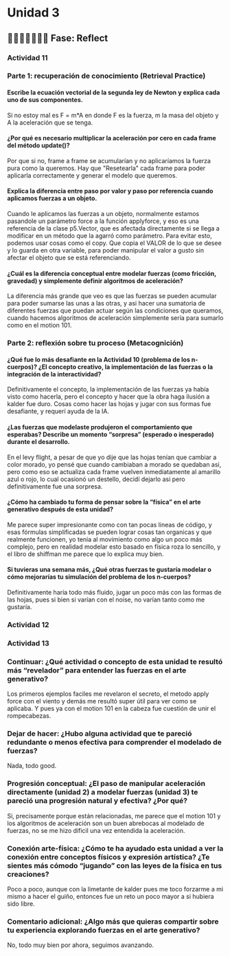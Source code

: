 # Unidad 3



## 🤔🤨🤨🤨🤨🤨🤨 Fase: Reflect
### Actividad 11
### Parte 1: recuperación de conocimiento (Retrieval Practice)

#### Escribe la ecuación vectorial de la segunda ley de Newton y explica cada uno de sus componentes.
Si no estoy mal es F = m*A en donde F es la fuerza, m la masa del objeto y A la aceleración que se tenga.
#### ¿Por qué es necesario multiplicar la aceleración por cero en cada frame del método update()?
Por que si no, frame a frame se acumularían y no aplicaríamos la fuerza pura como la queremos. Hay que "Resetearla" cada frame para poder aplicarla correctamente y generar el modelo que queremos.
#### Explica la diferencia entre paso por valor y paso por referencia cuando aplicamos fuerzas a un objeto.
Cuando le aplicamos las fuerzas a un objeto, normalmente estamos pasandole un parámetro force a la función applyforce, y eso es una referencia de la clase p5.Vector, que es afectada directamente si se llega a modificar en un método que la agarró como parámetro. Para evitar esto, podemos usar cosas como el copy. Que copia el VALOR de lo que se desee y lo guarda en otra variable, para poder manipular el valor a gusto sin afectar el objeto que se está referenciando.
#### ¿Cuál es la diferencia conceptual entre modelar fuerzas (como fricción, gravedad) y simplemente definir algoritmos de aceleración?
La diferencia más grande que veo es que las fuerzas se pueden acumular para poder sumarse las unas a las otras, y asi hacer una sumatoria de diferentes fuerzas que puedan actuar según las condiciones que queramos, cuando hacemos algoritmos de aceleración simplemente sería para sumarlo como en el motion 101.

### Parte 2: reflexión sobre tu proceso (Metacognición)

#### ¿Qué fue lo más desafiante en la Actividad 10 (problema de los n-cuerpos)? ¿El concepto creativo, la implementación de las fuerzas o la integración de la interactividad?
Definitivamente el concepto, la implementación de las fuerzas ya había visto como hacerla, pero el concepto y hacer que la obra haga ilusión a kalder fue duro. Cosas como hacer las hojas y jugar con sus formas fue desafiante, y requerí ayuda de la IA.
#### ¿Las fuerzas que modelaste produjeron el comportamiento que esperabas? Describe un momento “sorpresa” (esperado o inesperado) durante el desarrollo.
En el levy flight, a pesar de que yo dije que las hojas tenían que cambiar a color morado, yo pensé que cuando cambiaban a morado se quedaban asi, pero como eso se actualiza cada frame vuelven inmediatamente al amarillo azul o rojo, lo cual ocasionó un destello, decidí dejarlo asi pero definitivamente fue una sorpresa.
#### ¿Cómo ha cambiado tu forma de pensar sobre la “física” en el arte generativo después de esta unidad?
Me parece super impresionante como con tan pocas lineas de código, y esas fórmulas simplificadas se pueden lograr cosas tan organicas y que realmente funcionen, yo tenía al movimiento como algo un poco más complejo, pero en realidad modelar esto basado en física roza lo sencillo, y el libro de shiffman me parece que lo explica muy bien.
#### Si tuvieras una semana más, ¿Qué otras fuerzas te gustaría modelar o cómo mejorarías tu simulación del problema de los n-cuerpos?
Definitivamente haría todo más fluido, jugar un poco más con las formas de las hojas, pues si bien si varían con el noise, no varían tanto como me gustaría.

### Actividad 12


### Actividad 13
### Continuar: ¿Qué actividad o concepto de esta unidad te resultó más “revelador” para entender las fuerzas en el arte generativo?
Los primeros ejemplos faciles me revelaron el secreto, el metodo apply force con el viento y demás me resultó super útil para ver como se aplicaba. Y pues ya con el motion 101 en la cabeza fue cuestión de unir el rompecabezas.
### Dejar de hacer: ¿Hubo alguna actividad que te pareció redundante o menos efectiva para comprender el modelado de fuerzas?
Nada, todo good.
### Progresión conceptual: ¿El paso de manipular aceleración directamente (unidad 2) a modelar fuerzas (unidad 3) te pareció una progresión natural y efectiva? ¿Por qué?
Si, precisamente porque están relacionadas, me parece que el motion 101 y los algoritmos de aceleración son un buen abrebocas al modelado de fuerzas, no se me hizo dificil una vez entendida la aceleración.
### Conexión arte-física: ¿Cómo te ha ayudado esta unidad a ver la conexión entre conceptos físicos y expresión artística? ¿Te sientes más cómodo “jugando” con las leyes de la física en tus creaciones?
Poco a poco, aunque con la limetante de kalder pues me toco forzarme a mi mismo a hacer el guiño, entonces fue un reto un poco mayor a si hubiera sido libre.
### Comentario adicional: ¿Algo más que quieras compartir sobre tu experiencia explorando fuerzas en el arte generativo?
No, todo muy bien por ahora, seguimos avanzando.
